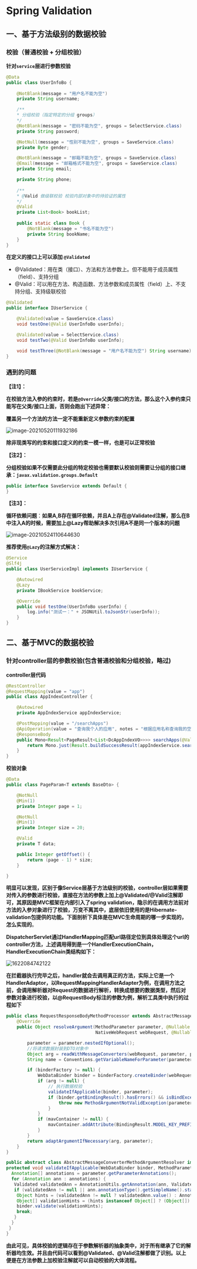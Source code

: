 # Spring  Validation

## 一、基于方法级别的数据校验

### 校验（普通校验 + 分组校验）

**针对`service`层进行参数校验**

```java
@Data
public class UserInfoBo {
 
    @NotBlank(message = "用户名不能为空")
    private String username;

    /**
    * 分组校验（指定特定的分组 groups）
    */
    @NotBlank(message = "密码不能为空", groups = SelectService.class)
    private String password;

    @NotNull(message = "性别不能为空", groups = SaveService.class)
    private Byte gender;

    @NotBlank(message = "邮箱不能为空", groups = SaveService.class)
    @Email(message = "邮箱格式不能为空", groups = SaveService.class)
    private String email;

    private String phone;
    
    /**
    * @Valid 做级联校验 校验内部对象中的待验证的属性
    */
    @Valid
    private List<Book> bookList;
    
    public static class Book {
        @NotBlank(message = "书名不能为空")
        private String bookName;
    }
}
```

**在定义的接口上可以添加  `@Validated`**

* @Validated：用在类（接口）、方法和方法参数上。但不能用于成员属性（field）、支持分组
* @Valid：可以用在方法、构造函数、方法参数和成员属性（field）上、不支持分组、支持级联校验

```java
@Validated
public interface IUserService {

    @Validated(value = SaveService.class)
    void testOne(@Valid UserInfoBo userInfo);

    @Validated(value = SelectService.class)
    void testTwo(@Valid UserInfoBo userInfo);

    void testThree(@NotBlank(message = "用户名不能为空") String username);
}
```

### 遇到的问题

**【注1】：**

**在校验方法入参的约束时，若是`@Override`父类/接口的方法，那么这个入参约束只能写在父类/接口上面，否则会跑出下述异常：**

**覆盖另一个方法的方法一定不能重新定义参数约束的配置**

![image-20210520111932186](http://ren-bed.oss-cn-beijing.aliyuncs.com/img/image-20210520111932186.png)

**除非现类写的约束和接口定义的约束一模一样，也是可以正常校验**

**【注2】：**

**分组校验如果不仅需要此分组的特定校验也需要默认校验则需要让分组的接口继承：`javax.validation.groups.Default`**

```java
public interface SaveService extends Default {
}
```

**【注3】：**

**循环依赖问题**：**如果A,B存在循环依赖，并且A上存在@Validated注解，那么在B中注入A的时候，需要加上@Lazy帮助解决多次引用A不是同一个版本的问题**

![image-20210524110644630](http://ren-bed.oss-cn-beijing.aliyuncs.com/img/image-20210524110644630.png)

**推荐使用`@Lazy`的注解方式解决：**

```java
@Service
@Slf4j
public class UserServiceImpl implements IUserService {

    @Autowired
    @Lazy
    private IBookService bookService;

    @Override
    public void testOne(UserInfoBo userInfo) {
        log.info("测试一：" + JSONUtil.toJsonStr(userInfo));
    }
}
```

## 二、基于MVC的数据校验

### **针对controller层的参数校验**(包含普通校验和分组校验，略过)

**controller层代码**

```java
@RestController
@RequestMapping(value = "app")
public class AppIndexController {

    @Autowired
    private AppIndexService appIndexService;

    @PostMapping(value = "/searchApps")
    @ApiOperation(value = "查询我个人的应用", notes = "根据应用名称查询我的空间应用列表")
    @ResponseBody
    public Mono<Result<PageResult<List<DcAppIndexVO>>>> searchApps(@Validated @RequestBody PageParam<AppIndexParam> pageParam) {
        return Mono.just(Result.buildSuccessResult(appIndexService.searchApps(pageParam)));
    }
}
```

**校验对象**

```java
@Data
public class PageParam<T extends BaseDto> {

    @NotNull
    @Min(1)
    private Integer page = 1;

    @NotNull
    @Min(1)
    private Integer size = 20;

    @Valid
    private T data;

    public Integer getOffset() {
        return (page - 1) * size;
    }

}
```

**明显可以发现，区别于像Service层基于方法级别的校验，controller层如果需要对传入的参数进行校验，直接在方法的参数上加上@Validated/@Valid注解即可，其原因是MVC框架在内部引入了spring validation，隐示的在调用方法前对方法的入参对象进行了校验，万变不离其中，底层依旧使用的是Hibernate-validation包提供的功能。下面剖析下具体是在MVC生命周期的哪一步实现的，怎么实现的**。

**DispatcherServlet通过HandlerMapping匹配url路径定位到具体处理这个url的controller方法，上述调用得到是一个HandlerExecutionChain，HandlerExecutionChain类结构如下：**

![1622084742122](http://ren-bed.oss-cn-beijing.aliyuncs.com/img/1622084742122.png)

**在拦截器执行完毕之后，handler就会去调用真正的方法，实际上它是一个HandlerAdaptor，以RequestMappingHandlerAdapter为例，在调用方法之前，会调用解析器对Request的数据进行解析，转换成想要的数据类型，然后对参数对象进行校验，以@RequestBody标注的参数为例，解析工具类中执行的过程如下**

```java
public class RequestResponseBodyMethodProcessor extends AbstractMessageConverterMethodProcessor {
    @Override
    public Object resolveArgument(MethodParameter parameter, @Nullable ModelAndViewContainer mavContainer,
                                  NativeWebRequest webRequest, @Nullable WebDataBinderFactory binderFactory) throws Exception {

        parameter = parameter.nestedIfOptional();
        //将请求数据封装到DTO对象中
        Object arg = readWithMessageConverters(webRequest, parameter, parameter.getNestedGenericParameterType());
        String name = Conventions.getVariableNameForParameter(parameter);

        if (binderFactory != null) {
            WebDataBinder binder = binderFactory.createBinder(webRequest, arg, name);
            if (arg != null) {
                // 执行数据校验
                validateIfApplicable(binder, parameter);
                if (binder.getBindingResult().hasErrors() && isBindExceptionRequired(binder, parameter)) {
                    throw new MethodArgumentNotValidException(parameter, binder.getBindingResult());
                }
            }
            if (mavContainer != null) {
                mavContainer.addAttribute(BindingResult.MODEL_KEY_PREFIX + name, binder.getBindingResult());
            }
        }
        return adaptArgumentIfNecessary(arg, parameter);
    }
}
```

```java
public abstract class AbstractMessageConverterMethodArgumentResolver implements HandlerMethodArgumentResolver {
protected void validateIfApplicable(WebDataBinder binder, MethodParameter parameter) {
  Annotation[] annotations = parameter.getParameterAnnotations();
  for (Annotation ann : annotations) {
   Validated validatedAnn = AnnotationUtils.getAnnotation(ann, Validated.class);
   if (validatedAnn != null || ann.annotationType().getSimpleName().startsWith("Valid")) {
    Object hints = (validatedAnn != null ? validatedAnn.value() : AnnotationUtils.getValue(ann));
    Object[] validationHints = (hints instanceof Object[] ? (Object[]) hints : new Object[] {hints});
    binder.validate(validationHints);
    break;
   }
  }
 }
}
```

**由此可见，具体校验的逻辑存在于参数解析器的抽象类中，对于所有继承了它的解析器均生效。并且由代码可以看到@Validated、@Valid注解都做了识别。以上便是在方法参数上加校验注解就可以自动校验的大体流程。**